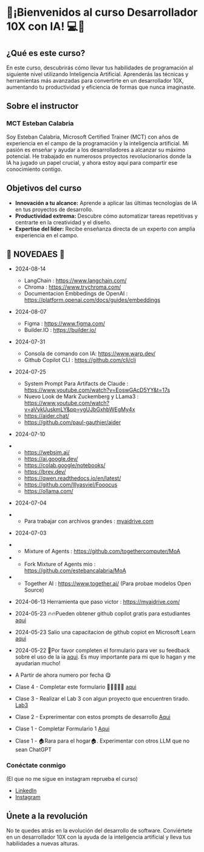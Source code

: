 # 🚀¡Bienvenidos al curso **Desarrollador 10X con IA**! 💻🧠

## ¿Qué es este curso?

En este curso, descubrirás cómo llevar tus habilidades de programación al siguiente nivel utilizando Inteligencia Artificial. 
Aprenderás las técnicas y herramientas más avanzadas para convertirte en un desarrollador 10X, aumentando tu productividad y eficiencia de formas que nunca imaginaste.

## Sobre el instructor

### MCT Esteban Calabria

Soy Esteban Calabria, Microsoft Certified Trainer (MCT) con años de experiencia en el campo de la programación y la inteligencia artificial. Mi pasión es enseñar y ayudar a los desarrolladores a alcanzar su máximo potencial. He trabajado en numerosos proyectos revolucionarios donde la IA ha jugado un papel crucial, y ahora estoy aquí para compartir ese conocimiento contigo.

## Objetivos del curso

- **Innovación a tu alcance:** Aprende a aplicar las últimas tecnologías de IA en tus proyectos de desarrollo.
- **Productividad extrema:** Descubre cómo automatizar tareas repetitivas y centrarte en la creatividad y el diseño.
- **Expertise del líder:** Recibe enseñanza directa de un experto con amplia experiencia en el campo.


## 📰 NOVEDAES 📰

* 2024-08-14
  *  LangChain : https://www.langchain.com/
  *  Chroma : https://www.trychroma.com/
  *  Documentacion Embbedings de OpenAI : https://platform.openai.com/docs/guides/embeddings
* 2024-08-07
  * Figma : https://www.figma.com/
  * Builder.IO : https://builder.io/
* 2024-07-31
  * Consola de comando con IA: https://www.warp.dev/
  * Github Copilot CLI : https://github.com/cli/cli   

* 2024-07-25
   * System Prompt Para Artifacts de Claude : https://www.youtube.com/watch?v=EoswGAcD5YY&t=17s
   * Nuevo Look de Mark Zuckemberg y LLama3 : https://www.youtube.com/watch?v=aVvkUuskmLY&pp=ygUJbGxhbWEgMy4x
   * https://aider.chat/
   * https://github.com/paul-gauthier/aider

* 2024-07-10
* * https://websim.ai/
  * https://ai.google.dev/
  * https://colab.google/notebooks/
  * https://brev.dev/
  * https://qwen.readthedocs.io/en/latest/
  * https://github.com/lllyasviel/Fooocus
  * https://ollama.com/
* 2024-07-04
* * Para trabajar con archivos grandes : [myaidrive.com](https://myaidrive.com/)
* 2024-07-03
* * Mixture of Agents : https://github.com/togethercomputer/MoA
* * Fork Mixture of Agents mio : https://github.com/estebancalabria/MoA
* * Together AI : https://www.together.ai/  (Para probae modelos Open Source)
* 2024-06-13 Herramienta que paso victor : https://myaidrive.com/
* 2024-05-23 🔥🔥Pueden obtener github copilot gratis para estudiantes [aqui](https://techcommunity.microsoft.com/t5/educator-developer-blog/step-by-step-setting-up-github-student-and-github-copilot-as-an/ba-p/3736279?WT.mc_id=academic-91025-alfredodeza)
* 2024-05-23 Salio una capacitacion de github copiot en Microsoft Learn [aqui](https://www.microsoft.com/es-es/cloudskillschallenge/build/registration/2024?ocid=build24_csc_past-email_wwl)
* 2024-05-22 🙏Por favor completen el formulario para ver su feedback sobre el uso de la ia [aqui](https://forms.gle/tUbVb8EVjeWT1xDb8). Es muy importante para mi que lo hagan y me ayudarian mucho!
* A Partir de ahora numero por fecha 😋
* Clase 4 - Completar este formulario 🙏🙏🙏🙏🙏 [aqui](https://forms.gle/xjfkX2tzTp8KNvrWA)
* Clase 3 - Realizar el Lab 3 con algun proyecto que encuentren tirado.  [Lab3](https://github.com/estebancalabria/AiDev/tree/main/Labs/Lab03-Entender%20un%20proyecto%20con%20un%20LLM)
* Clase 2 - Exprerimentar con estos prompts de desarrollo [Aqui](https://github.com/estebancalabria/AiDev/tree/main/Prompt%20Engineering)
* Clase 1 - Completar Formulario 1 [Aqui](https://forms.gle/f4bJLFGYgLnhDbfQ7)
* Clase 1 - 🏠Rara para el hogar🏠. Experimentar con otros LLM que no sean ChatGPT


### Conéctate conmigo
(El que no me sigue en instagram reprueba el curso)

- [LinkedIn](https://www.linkedin.com/in/esteban-calabria-7a44401a/)
- [Instagram](https://www.instagram.com/mct.esteban.calabria/)

## Únete a la revolución

No te quedes atrás en la evolución del desarrollo de software. 
Conviértete en un desarrollador 10X con la ayuda de la inteligencia artificial y lleva tus habilidades a nuevas alturas. 

